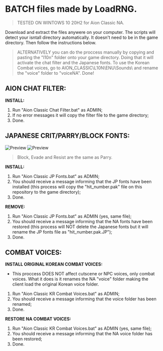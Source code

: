 # BATCH files made by LoadRNG.
> TESTED ON WINTOWS 10 20H2 for Aion Classic NA.

Download and extract the files anywere on your computer. The scripts will detect your isntall directory automatically. It doesn't need to be in the game directory. Then follow the instructions below.

> ALTERNATIVELY you can do the proccess manually by copying and pasting the "l10n" folder onto your game directory. Doing that it will activate the chat filter and the Japanese fonts. To use the Korean Combat voices, go to AION_CLASSIC\L10N\ENU\Sounds\ and rename the "voice" folder to "voiceNA". Done!

## AION CHAT FILTER:
__INSTALL:__
1. Run "Aion Classic Chat Filter.bat" as ADMIN;
2. If no error messages it will copy the filter file to the game directory;
3. Done.


## JAPANESE CRIT/PARRY/BLOCK FONTS:
![Preview](https://i.imgur.com/QYhucVk.png)
![Preview](https://i.imgur.com/geFLNsI.png)

> Block, Evade and Resist are the same as Parry.

__INSTALL:__
1. Run "Aion Classic JP Fonts.bat" as ADMIN;
2. You should receive a message informing that the JP fonts have been installed (this process will copy the "hit_number.pak" file on this repository to the game directory);
3. Done.

__REMOVE:__
1. Run "Aion Classic JP Fonts.bat" as ADMIN (yes, same file);
2. You should receive a message informing that the NA fonts have been restored (this process will NOT delete the Japanese fonts but it will rename the JP fonts file as "hit_number.pak.JP");
3. Done.


## COMBAT VOICES:
__INSTALL ORIGINAL KOREAN COMBAT VOICES:__
- This proccess DOES NOT affect cutscene or NPC voices, only combat voices. What it does is it renames the NA "voice" folder making the client load the original Korean voice folder.

1. Run "Aion Classic KR Combat Voices.bat" as ADMIN;
2. You should receive a message informing that the voice folder has been renamed;
3. Done.

__RESTORE NA COMBAT VOICES:__
1. Run "Aion Classic KR Combat Voices.bat" as ADMIN (yes, same file);
2. You should receive a message informing that the NA voice folder has been restored;
3. Done.
